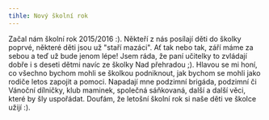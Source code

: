 ```yaml
---
tihle: Nový školní rok
---
```


Začal nám školní rok 2015/2016 :). Někteří z nás posílají děti do školky poprvé, některé děti jsou už "staří mazáci".  Ať tak nebo tak, září máme za sebou a teď už bude jenom lépe! Jsem ráda, že paní učitelky to zvládají dobře i s deseti dětmi navíc ze školky Nad přehradou ;). 
Hlavou se mi honí, co všechno bychom mohli se školkou podniknout, jak bychom se mohli jako rodiče letos zapojit a pomoci. Napadají mne podzimní brigáda, podzimní či Vánoční dílničky, klub maminek, společná sáňkovaná, další a další věci, které by šly uspořádat. 
Doufám, že letošní školní rok si naše děti ve školce užijí :).
